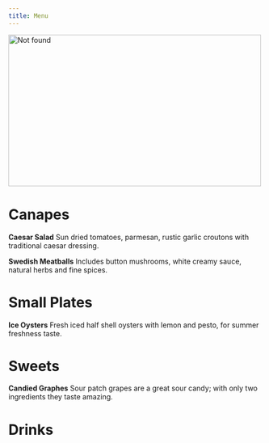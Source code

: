 ```yaml
---
title: Menu
---
```


<p><img src="{{ '/assets/img/shrimp.jpg' | relative_url }}" alt="Not found" style="width:500px;height:300px" class="center"/></p>

# Canapes

**Caesar Salad**
Sun dried tomatoes, parmesan, rustic garlic croutons with traditional caesar dressing.

**Swedish Meatballs**
Includes button mushrooms, white creamy sauce, natural herbs and fine spices.

# Small Plates

**Ice Oysters**
Fresh iced half shell oysters with lemon and pesto, for summer freshness taste.

# Sweets

**Candied Graphes**
Sour patch grapes are a great sour candy; with only two ingredients they taste amazing.

# Drinks

